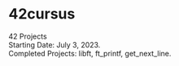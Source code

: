 # 42cursus
42 Projects<br>
Starting Date: July 3, 2023.<br>
Completed Projects: libft, ft_printf, get_next_line.
